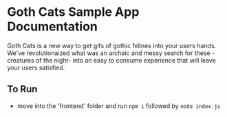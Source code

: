 # Goth Cats Sample App Documentation

Goth Cats is a new way to get gifs of gothic felines into your users hands. We've revolutionaized what was an archaic and messy search for these -creatures of the night- into an easy to consume experience that will leave your users satisfied.

## To Run
- move into the 'frontend' folder and run `npm i` followed by `node index.js`